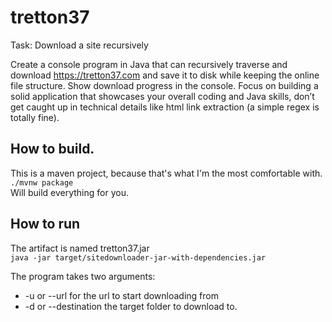 # tretton37
Task: Download a site recursively

Create a console program in Java that can recursively traverse and download https://tretton37.com and
save it to disk while keeping the online file structure. Show download progress in the console.
Focus on building a solid application that showcases your overall coding and Java skills, don’t get
caught up in technical details like html link extraction (a simple regex is totally fine).

## How to build.
This is a maven project, because that's what I'm the most comfortable with.  
```./mvnw package```  
Will build everything for you.

## How to run
The artifact is named tretton37.jar  
```java -jar target/sitedownloader-jar-with-dependencies.jar```  
  
The program takes two arguments:
 - -u or --url for the url to start downloading from
 - -d or --destination the target folder to download to.
